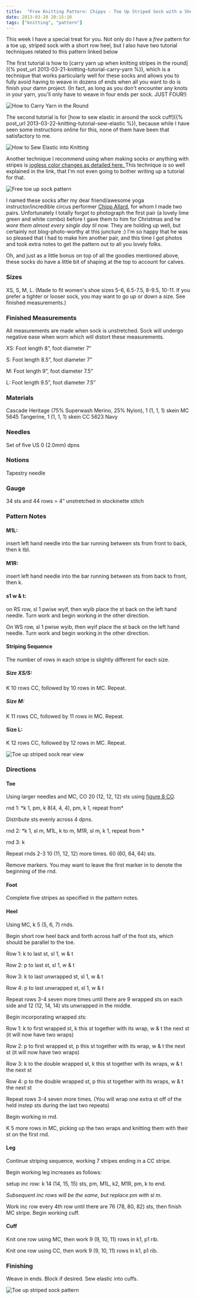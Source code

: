 ```yaml
---
title:  "Free Knitting Pattern: Chipps - Toe Up Striped Sock with a Short Row Heel"
date: 2013-03-20 20:15:10
tags: ["knitting", "pattern"]
---
```

This week I have a special treat for you. Not only do I have a _free_ pattern for a  toe up, striped sock with a short row heel, but I also have two tutorial techniques related to this pattern linked below

The first tutorial is how to [carry yarn up when knitting stripes in the round]({% post_url 2013-03-21-knitting-tutorial-carry-yarn %}), which is a technique that works particularly well for these socks and allows you to fully avoid having to weave in dozens of ends when all you want to do is finish your damn project. (In fact, as long as you don't encounter any knots in your yarn, you'll only have to weave in four ends per sock. JUST FOUR!)

![How to Carry Yarn in the Round](/uploads/2013/03/how-to-carry-header1.jpg)

The second tutorial is for [how to sew elastic in around the sock cuff]({% post_url 2013-03-22-knitting-tutorial-sew-elastic %}), because while I have seen some instructions online for this, none of them have been that satisfactory to me.

![How to Sew Elastic into Knitting](/uploads/2013/03/elastic-cuff-header1.jpg)

Another technique I recommend using when making socks or anything with stripes is [jogless color changes as detailed here. ](http://techknitting.blogspot.com/2007/01/jogless-stripes.html) This technique is so well explained in the link, that I'm not even going to bother writing up a tutorial for that.

![Free toe up sock pattern](/uploads/2013/03/chipps-header.jpg)

I named these socks after my dear friend/awesome yoga instructor/incredible circus performer [Chipp Allard](http://www.facebook.com/chipp.allard), for whom I made two pairs. Unfortunately I totally forgot to photograph the first pair (a lovely lime green and white combo) before I gave them to him for Christmas and he _wore them almost every single day til now._ They are holding up well, but certainly not blog-photo-worthy at this juncture :) I'm so happy that he was so pleased that I had to make him another pair, and this time I got photos and took extra notes to get the  pattern out to all you lovely folks.

Oh, and just as a little bonus on top of all the goodies mentioned above, these socks do have a little bit of shaping at the top to account for calves.

### Sizes

XS, S, M, L. (Made to fit women's shoe sizes 5-6, 6.5-7.5, 8-9.5, 10-11. If you prefer a tighter or looser sock, you may want to go up or down a size. See finished measurements.)

### Finished Measurements

All measurements are made when sock is unstretched. Sock will undergo negative ease when worn which will distort these measurements.

XS: Foot length 8”, foot diameter 7”

S: Foot length 8.5”, foot diameter 7”

M: Foot length 9”, foot diameter 7.5”

L: Foot length 9.5”, foot diameter 7.5”

### Materials

Cascade Heritage (75% Superwash Merino, 25% Nylon), 1 (1, 1, 1) skein MC 5645 Tangerine, 1 (1, 1, 1) skein CC 5623 Navy

### Needles

Set of five US 0 (2.0mm) dpns

### Notions

Tapestry needle

### Gauge

34 sts and 44 rows = 4” unstretched in stockinette stitch

### Pattern Notes

#### M1L:

insert left hand needle into the bar running between sts from front to back, then k tbl.

#### M1R:

insert left hand needle into the bar running between sts from back to front, then k.

#### s1 w & t:

on RS row, sl 1 pwise wyif, then wyib place the st back on the left hand needle. Turn work and begin working in the other direction.

On WS row, sl 1 pwise wyib, then wyif place the st back on the left hand needle. Turn work and begin working in the other direction.

#### Striping Sequence

The number of rows in each stripe is slightly different for each size.

##### Size XS/S:

K 10 rows CC, followed by 10 rows in MC. Repeat.

##### Size M:

K 11 rows CC, followed by 11 rows in MC. Repeat.

#### Size L:

K 12 rows CC, followed by 12 rows in MC. Repeat.

![Toe up striped sock rear view](/uploads/2013/03/sock-back.jpg)

### Directions

#### Toe

Using larger needles and MC, CO 20 (12, 12, 12) sts using [figure 8 CO](http://www.helloyarn.com/figure-8-cast-on/).

rnd 1: \*k 1, pm, k 8(4, 4, 4), pm, k 1, repeat from\*

Distribute sts evenly across 4 dpns.

rnd 2: \*k 1, sl m, M1L, k to m, M1R, sl m, k 1, repeat from \*

rnd 3: k

Repeat rnds 2-3 10 (11, 12, 12) more times. 60 (60, 64, 64) sts.

Remove markers. You may want to leave the first marker in to denote the beginning of the rnd.

#### Foot

Complete five stripes as specified in the pattern notes.

#### Heel

Using MC, k 5 (5, 6, 7) rnds.

Begin short row heel back and forth across half of the foot sts, which should be parallel to the toe.

Row 1: k to last st, sl 1, w & t

Row 2: p to last st, sl 1, w & t

Row 3: k to last unwrapped st, sl 1, w & t

Row 4: p to last unwrapped st, sl 1, w & t

Repeat rows 3-4 seven more times until there are 9 wrapped sts on each side and 12 (12, 14, 14) sts unwrapped in the middle.

Begin incorporating wrapped sts:

Row 1: k to first wrapped st, k this st together with its wrap, w & t the next st (it will now have two wraps)

Row 2: p to first wrapped st, p this st together with its wrap, w & t the next st (it will now have two wraps)

Row 3: k to the double wrapped st, k this st together with its wraps, w & t the next st

Row 4: p to the double wrapped st, p this st together with its wraps, w & t the next st

Repeat rows 3-4 seven more times. (You will wrap one extra st off of the held instep sts during the last two repeats)

Begin working in rnd.

K 5 more rows in MC, picking up the two wraps and knitting them with their st on the first rnd.

#### Leg

Continue striping sequence, working 7 stripes ending in a CC stripe.

Begin working leg increases as follows:

setup inc row: k 14 (14, 15, 15) sts, pm, M1L, k2, M1R, pm, k to end.

_Subsequent inc rows will be the same, but replace pm with sl m._

Work inc row every 4th row until there are 76 (78, 80, 82) sts, then finish MC stripe. Begin working cuff.

#### Cuff

Knit one row using MC, then work 9 (9, 10, 11) rows in k1, p1 rib.

Knit one row using CC, then work 9 (9, 10, 11) rows in k1, p1 rib.

### Finishing

Weave in ends. Block if desired. Sew elastic into cuffs.

![Toe up striped sock pattern](/uploads/2013/03/sock-front.jpg)

